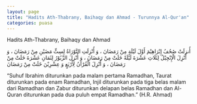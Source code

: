 ```yaml
---
layout: page
title: "Hadits Ath-Thabrany, Baihaqy dan Ahmad - Turunnya Al-Qur'an"
categories: puasa
---
```


Hadits Ath-Thabrany, Baihaqy dan Ahmad

<p class="arab">
أُنزِلَتْ صُحُفُ إِبْرَاهِيْمَ أَوَّلَ لَيْلَةٍ مِنْ رَمَضَانَ ، وَ أُنْزِلَتِ التَّوْرَاةُ لِسِتٍّ مَضَيْنِ مِنْ رَمَضَانَ ، وَ أُنْزِلَ الْإِنْجِيْلُ لِثَلَاثِ عَشْرَةَ لَيْلَةً خَلَتْ مِنْ رَمَضَانَ ، وَ أُنْزِلَ الزَّبُوْرُ لِثَمَانِ عَشْرَةَ خَلَتْ مِنْ رَمَضَانَ ، وَ أُنْزِلَ الْقُرْآنُ لِأَرْبَعٍ وَ عِشْرِيْنَ خَلَتْ مِنْ رَمَضَانَ
</p>

“Suhuf Ibrahim diturunkan pada malam pertama Ramadhan, Taurat diturunkan pada enam Ramadhan, Injil diturunkan pada tiga belas malam dari Ramadhan dan Zabur diturunkan delapan belas Ramadhan dan Al-Quran diturunkan pada dua puluh empat Ramadhan.” (H.R. Ahmad)

<!-- https://dorar.net/h/t0vX7C5Z -->